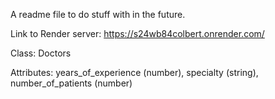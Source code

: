A readme file to do stuff with in the future.

Link to Render server: https://s24wb84colbert.onrender.com/

Class: Doctors

Attributes: years_of_experience (number), specialty (string), number_of_patients (number) 
